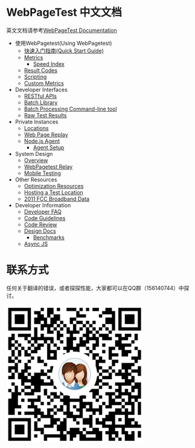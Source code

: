 # WebPageTest 中文文档
英文文档请参考[WebPageTest Documentation](https://sites.google.com/a/webpagetest.org/docs/)

+ 使用WebPagetest(Using WebPagetest)
	+ [快速入门指南(Quick Start Guide)](/Using-WebPagetest/quick-start-guide.md)
	+ [Metrics](/Using-WebPagetest/metrics.md)
		+ [Speed Index](/Using-WebPagetest/metrics-speed-index.md)
	+ [Result Codes](/Using-WebPagetest/result-codes.md)
	+ [Scripting](/Using-WebPagetest/scripting.md)
	+ [Custom Metrics](/Using-WebPagetest/custom-metrics.md)
+ Developer Interfaces
	+ [RESTful APIs](/Developer-Interfaces/restful-apis.md)
	+ [Batch Library](/Developer-Interfaces/batch-library.md)
	+ [Batch Processing Command-line tool](/Developer-Interfaces/batch-processing-command-line-tool.md)
	+ [Raw Test Results](/Developer-Interfaces/raw-test-tesults.md)
+ Private Instances
	+ [Locations](/Private-Instances/locations.md)
	+ [Web Page Replay](/Private-Instances/web-page-replay.md)
	+ [Node.js Agent](/Private-Instances/nodejs-agent.md)
		+ [Agent Setup](/Private-Instances/agent-setup.md)
+ System Design
	+ [Overview](/System-Design/overview.md)
	+ [WebPagetest Relay](/System-Design/webpagetest-relay.md)
	+ [Mobile Testing](/System-Design/mobile-testing.md)
+ Other Resources
	+ [Optimization Resources](/Other-Resources/optimization-resources.md)
	+ [Hosting a Test Location](/Other-Resources/hosting-a-test-location.md)
	+ [2011 FCC Broadband Data](/Other-Resources/2011-fcc-broadband-data.md)
+ Developer Information
	+ [Developer FAQ](/Developer-Information/developer-faq.md)
	+ [Code Guidelines](/Developer-Information/code-guidelines.md)
	+ [Code Review](/Developer-Information/code-review.md)
	+ [Design Docs](/Developer-Information/design-docs.md)
		+ [Benchmarks](/Developer-Information/benchmarks.md)
	+ [Async JS](/Developer-Information/async-js.md)

# 联系方式
任何关于翻译的错误，或者探探性能，大家都可以在QQ群（156140744）中探讨。

![](/assets/img/qrcode.png)